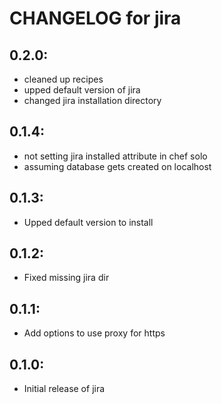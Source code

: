# CHANGELOG for jira

## 0.2.0:

* cleaned up recipes
* upped default version of jira
* changed jira installation directory

## 0.1.4:

* not setting jira installed attribute in chef solo
* assuming database gets created on localhost

## 0.1.3:

* Upped default version to install

## 0.1.2:

* Fixed missing jira dir

## 0.1.1:

* Add options to use proxy for https

## 0.1.0:

* Initial release of jira
